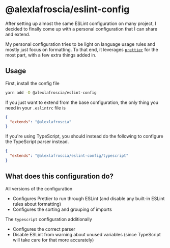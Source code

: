 # @alexlafroscia/eslint-config

After setting up almost the same ESLint configuration on many project, I decided to finally come up with a personal configuration that I can share and extend.

My personal configuration tries to be light on language usage rules and mostly just focus on formatting. To that end, it leverages [`prettier`][prettier] for the most part, with a few extra things added in.

## Usage

First, install the config file

```bash
yarn add -D @alexlafroscia/eslint-config
```

If you just want to extend from the base configuration, the only thing you need in your `.eslintrc` file is

```json
{
  "extends": "@alexlafroscia"
}
```

If you're using TypeScript, you should instead do the following to configure the TypeScript parser instead.

```json
{
  "extends": "@alexlafroscia/eslint-config/typescript"
}
```

## What does this configuration do?

All versions of the configuration

- Configures Prettier to run through ESLint (and disable any built-in ESLint rules about formatting)
- Configures the sorting and grouping of imports

The `typescript` configuration additionally

- Configures the correct parser
- Disable ESLint from warning about unused variables (since TypeScript will take care for that more accurately)

[prettier]: https://prettier.io
